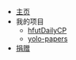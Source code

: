 - [主页](/)
- 我的项目
  - [hfutDailyCP](https://github.com/choya-lee/hfutDailyCP)
  - [yolo-papers](https://github.com/choya-lee/yolo-papers)
- [捐赠](zh-cn/donate)
